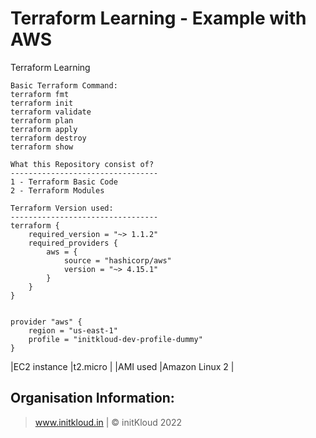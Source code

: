 # Terraform Learning - Example with AWS
Terraform Learning
```
Basic Terraform Command:
terraform fmt
terraform init
terraform validate
terraform plan
terraform apply
terraform destroy
terraform show
```

```
What this Repository consist of?
---------------------------------
1 - Terraform Basic Code
2 - Terraform Modules

Terraform Version used:
---------------------------------
terraform {
    required_version = "~> 1.1.2"
    required_providers {
        aws = {
            source = "hashicorp/aws"
            version = "~> 4.15.1"
        }
    }
}


provider "aws" {
    region = "us-east-1"
    profile = "initkloud-dev-profile-dummy"
}

```


|EC2 instance   |t2.micro       |
|AMI used       |Amazon Linux 2 |

Organisation Information:
-------------------------------
> www.initkloud.in | © initKloud 2022
